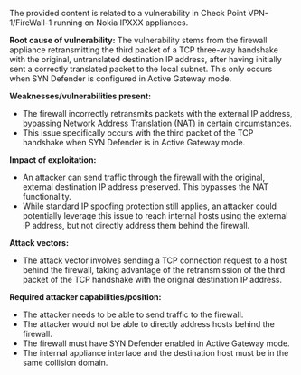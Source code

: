 The provided content is related to a vulnerability in Check Point VPN-1/FireWall-1 running on Nokia IPXXX appliances.

**Root cause of vulnerability:**
The vulnerability stems from the firewall appliance retransmitting the third packet of a TCP three-way handshake with the original, untranslated destination IP address, after having initially sent a correctly translated packet to the local subnet. This only occurs when SYN Defender is configured in Active Gateway mode.

**Weaknesses/vulnerabilities present:**
- The firewall incorrectly retransmits packets with the external IP address, bypassing Network Address Translation (NAT) in certain circumstances.
- This issue specifically occurs with the third packet of the TCP handshake when SYN Defender is in Active Gateway mode.

**Impact of exploitation:**
- An attacker can send traffic through the firewall with the original, external destination IP address preserved. This bypasses the NAT functionality.
- While standard IP spoofing protection still applies, an attacker could potentially leverage this issue to reach internal hosts using the external IP address, but not directly address them behind the firewall.

**Attack vectors:**
- The attack vector involves sending a TCP connection request to a host behind the firewall, taking advantage of the retransmission of the third packet of the TCP handshake with the original destination IP address.

**Required attacker capabilities/position:**
- The attacker needs to be able to send traffic to the firewall.
- The attacker would not be able to directly address hosts behind the firewall.
- The firewall must have SYN Defender enabled in Active Gateway mode.
- The internal appliance interface and the destination host must be in the same collision domain.